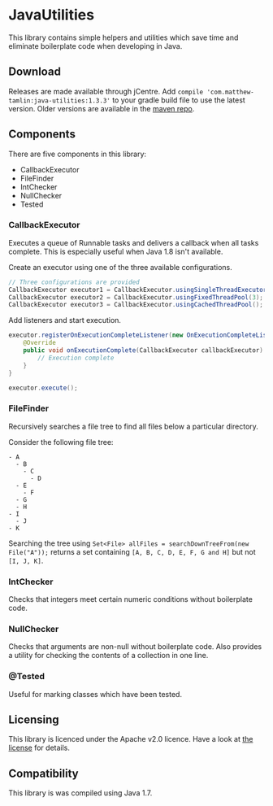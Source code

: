 # JavaUtilities
This library contains simple helpers and utilities which save time and eliminate boilerplate code when developing in Java.

## Download
Releases are made available through jCentre. Add `compile 'com.matthew-tamlin:java-utilities:1.3.3'` to your gradle build file to use the latest version. Older versions are available in the [maven repo](https://bintray.com/matthewtamlin/maven/JavaUtilities/view).

## Components
There are five components in this library:
- CallbackExecutor
- FileFinder
- IntChecker
- NullChecker
- Tested

### CallbackExecutor
Executes a queue of Runnable tasks and delivers a callback when all tasks complete. This is especially useful when Java 1.8 isn't available.

Create an executor using one of the three available configurations.
```java
// Three configurations are provided
CallbackExecutor executor1 = CallbackExecutor.usingSingleThreadExecutor();
CallbackExecutor executor2 = CallbackExecutor.usingFixedThreadPool(3);
CallbackExecutor executor3 = CallbackExecutor.usingCachedThreadPool();
```

Add listeners and start execution.
```java
executor.registerOnExecutionCompleteListener(new OnExecutionCompleteListener() {
	@Override
	public void onExecutionComplete(CallbackExecutor callbackExecutor) {
		// Execution complete
	}
}

executor.execute();
```

### FileFinder
Recursively searches a file tree to find all files below a particular directory.

Consider the following file tree:
```
- A
  - B
    - C
	  - D
  - E
    - F
  - G
  - H
- I
  - J
- K
```

Searching the tree using `Set<File> allFiles = searchDownTreeFrom(new File("A"));` returns a set containing `[A, B, C, D, E, F, G and H]` but not `[I, J, K]`.

### IntChecker
Checks that integers meet certain numeric conditions without boilerplate code.

### NullChecker
Checks that arguments are non-null without boilerplate code. Also provides a utility for checking the contents of a collection in one line.

### @Tested
Useful for marking classes which have been tested.

## Licensing
This library is licenced under the Apache v2.0 licence. Have a look at [the license](LICENSE) for details.

## Compatibility
This library is was compiled using Java 1.7.
